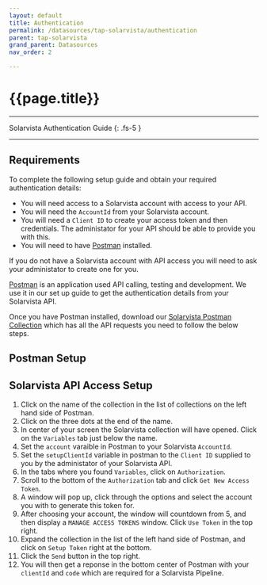 ```yaml
---
layout: default
title: Authentication
permalink: /datasources/tap-solarvista/authentication
parent: tap-solarvista
grand_parent: Datasources
nav_order: 2

---
```


# {{page.title}}

---

Solarvista Authentication Guide
{: .fs-5 }

---

## Requirements

To complete the following setup guide and obtain your required authentication details:
 - You will need access to a Solarvista account with access to your API.
 - You will need the `AccountId` from your Solarvista account.
 - You will need a `Client ID` to create your access token and then credentials. The administator for your API should be able to provide you with this.
 - You will need to have [Postman](https://www.postman.com/) installed.

If you do not have a Solarvista account with API access you will need to ask your administator to create one for you.

[Postman](https://www.postman.com/) is an application used API calling, testing and development. We use it in our set up guide to get the authentication details from your Solarvista API.

Once you have Postman installed, download our [Solarvista Postman Collection]() which has all the API requests you need to follow the below steps.

## Postman Setup



## Solarvista API Access Setup

1. Click on the name of the collection in the list of collections on the left hand side of Postman.
2. Click on the three dots at the end of the name.
3. In center of your screen the Solarvista collection will have opened. Click on the `Variables` tab just below the name.
4. Set the `account` varaible in Postman to your Solarvista `AccountId`.
5. Set the `setupClientId` variable in postman to the `Client ID` supplied to you by the administator of your Solarvista API.
6. In the tabs where you found `Variables`, click on `Authorization`.
7. Scroll to the bottom of the `Authorization` tab and click `Get New Access Token`.
8. A window will pop up, click through the options and select the account you with to generate this token for.
9. After choosing your account, the window will countdown from 5, and then display a `MANAGE ACCESS TOKENS` window. Click `Use Token` in the top right.
10. Expand the collection in the list of the left hand side of Postman, and click on `Setup Token` right at the bottom.
11. Click the `Send` button in the top right.
12. You will then get a reponse in the bottom center of Postman with your `clientId` and `code` which are required for a Solarvista Pipeline.